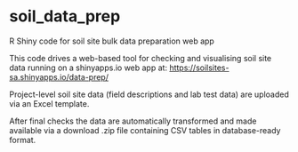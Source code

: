 # soil_data_prep
R Shiny code for soil site bulk data preparation web app

This code drives a web-based tool for checking and visualising soil site data running on a shinyapps.io web app at: https://soilsites-sa.shinyapps.io/data-prep/

Project-level soil site data (field descriptions and lab test data) are uploaded via an Excel template.

After final checks the data are automatically transformed and made available via a download .zip file containing CSV tables in database-ready format.
